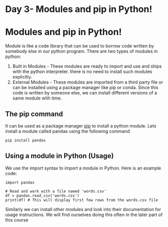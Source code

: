 # Day 3- Modules and pip in Python!

# Modules and pip in Python!

Module is like a code library that can be used to borrow code written by somebody else in our python program. There are two types of modules in python:

1. Built in Modules - These modules are ready to import and use and ships with the python interpreter. there is no need to install such modules explicitly.
2. External Modules - These modules are imported from a third party file or can be installed using a package manager like pip or conda. Since this code is written by someone else, we can install different versions of a same module with time.

## The pip command

It can be used as a package manager [pip](https://pip.pypa.io/en/stable/) to install a python module. Lets install a module called pandas using the following command

```python
pip install pandas

```

## Using a module in Python (Usage)

We use the import syntax to import a module in Python. Here is an example code:

```
import pandas

# Read and work with a file named 'words.csv'
df = pandas.read_csv('words.csv')
print(df) # This will display first few rows from the words.csv file

```

Similarly we can install other modules and look into their documentation for usage instructions. We will find ourselves doing this often in the later part of this course